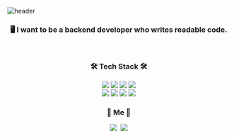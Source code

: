 ![header](https://capsule-render.vercel.app/api?type=waving&color=auto&height=150&section=header&text=JYKANG&fontSize=70&animation=twinkling)

<div align="center">

  

<h3 align='center'> 🖥
I want to be a backend developer who writes readable code.</h3>

<br>

<h3 align="center">🛠 Tech Stack 🛠</h3>

<p align="center">
  <img src="https://img.shields.io/badge/JAVA-EE4C2C?style=for-the-badge&logo=JAVA&logoColor=white">
	<img src="https://img.shields.io/badge/Springboot-5C3EE8?style=for-the-badge&logo=Springboot&logoColor=black">    
<img src="https://img.shields.io/badge/Python-3776AB?style=for-the-badge&logo=Python&logoColor=white">
<img src="https://img.shields.io/badge/Django-FF6F00?style=for-the-badge&logo=Django&logoColor=white">
<br>
<img src="https://img.shields.io/badge/mysql-4479A1?style=for-the-badge&logo=mysql&logoColor=white">
<img src="https://img.shields.io/badge/Amazon AWS-FCC624?style=for-the-badge&logo=Amazon AWS&logoColor=black">
<img src="https://img.shields.io/badge/github-181717?style=for-the-badge&logo=github&logoColor=white">
<img src="https://img.shields.io/badge/git-F05032?style=for-the-badge&logo=git&logoColor=white">

<br>

<h3 align="center">🌱 Me 🌱</h3>
<p align="center">
  <a href="https://lemonade99.tistory.com"><img src="https://img.shields.io/badge/Tech%20Blog-11B48A?style=flat-square&logo=Vimeo&logoColor=white&link=https://lemonade99.tistory.com"/></a>&nbsp
  <a href="mailto:xadamantiumx@naver.com"><img src="https://img.shields.io/badge/Email-d14836?style=flat-square&logo=Gmail&logoColor=white&link=xadamantiumx@naver.com"/></a>
</p><br>



</div>
